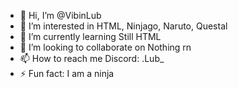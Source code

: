 - 👋 Hi, I’m @VibinLub
- 👀 I’m interested in HTML, Ninjago, Naruto, Questal
- 🌱 I’m currently learning Still HTML
- 💞️ I’m looking to collaborate on Nothing rn
- 📫 How to reach me Discord: .Lub_
- ⚡ Fun fact: I am a ninja
